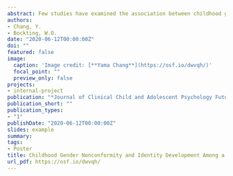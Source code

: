 ```yaml
---
abstract: Few studies have examined the association between childhood gender role nonconformity and markers of transgender identity development. We investigated the relationship between recalled childhood gender role nonconformity and identity development among a diverse sample of transgender and gender nonbinary (TGNB) individuals living in the United States. Using baseline data from a multi-site, longitudinal cohort study of U.S. transgender individuals (N=330), we evaluated whether recalled childhood gender nonconformity was associated with current gender identity, sexual orientation; age when they felt different, acknowledged being transgender to self and to others, changed gender roles, started hormones, and had surgery; minority stress, and mental health. 46.4% of TGNB participants were gender role nonconforming in childhood; no differences were found by sex assigned at birth. Gender nonconforming participants were more likely to identify as binary trans women or men, as heterosexual compared to participants who were gender conforming in childhood. Gender nonconforming participants reported an earlier age of feeling different and of acknowledging to themselves and to others that they were transgender. However, the two groups did not significantly differ in mean age of changing gender roles, starting hormones, and having gender-affirming surgery. In terms of minority stress, the gender nonconforming group reported lower levels of felt stigma, but no differences were found in enacted stigma. The two groups also did not differ in mental health. Childhood gender role nonconformity appears as an important variable affecting transgender identity development, particularly during adolescence and early adulthood. Our findings indicate that transgender and gender nonbinary individuals who were gender role nonconforming in childhood reached the initial milestones of awareness and disclosure at an earlier age. However, childhood gender nonconformity did not seem to affect the age of subsequent milestones of transition. To be more specific, the childhood gender nonconforming individuals have earlier first three milestones, but childhood conforming ones catch up during later three milestones. Clinicians should be aware that the awareness of gender nonconformity in childhood could be a predictor of different developmental paths of identity for the transgender population. Future research is needed to advance our understanding of different developmental trajectories of identity development, specific vulnerabilities, and resiliencies among transgender youth.
authors:
- Chang, Y.
- Bockting, W.O.
date: "2020-06-12T00:00:00Z"
doi: ""
featured: false
image:
  caption: 'Image credit: [**Yama Chang**](https://osf.io/dwvqh/)'
  focal_point: ""
  preview_only: false
projects:
- internal-project
publication: "*Journal of Clinical Child and Adolescent Psychology Future Direction Forum (JCCAP)*, Washington, DC"
publication_short: ""
publication_types:
- "1"
publishDate: "2020-06-12T00:00:00Z"
slides: example
summary: 
tags:
- Poster
title: Childhood Gender Nonconformity and Identity Development Among a Diverse Transgender Community Sample in the United States
url_pdf: https://osf.io/dwvqh/
---
```


